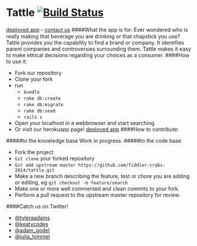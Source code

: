 Tattle [![Build Status](https://travis-ci.org/fiddler-crabs-2014/tattle.svg?branch=master)](https://travis-ci.org/fiddler-crabs-2014/ConsciousConsumer)
=================

[deployed app](http://gentle-beyond-4938.herokuapp.com/)・[contact us](https://github.com/fiddler-crabs-2014/tattle.git/wiki/team)
####What the app is for:
Ever wondered who is really making that beverage you are drinking or that chapstick you use? Tattle provides you the capability to find a brand or company. It identifies parent companies and controversies surrounding them. Tattle makes it easy to make ethical decisions regarding your choices as a consumer.
####How to use it:
* Fork our repository
* Clone your fork
* run 
  * ```bundle```
  * ```rake db:create```
  * ```rake db:migrate```
  * ```rake db:seed```
  * ```rails s```
* Open your localhost in a webbrowser and start searching.
* Or visit our herokuapp page! [deployed app](http://gentle-beyond-4938.herokuapp.com/)
####How to contribute:

#####to the knowledge base
Work in progress.
#####to the code base
* Fork the project
* ```Git clone``` your forked repository
* ```Git add upstream master https://github.com/fiddler-crabs-2014/tattle.git```
* Make a new branch describing the feature, test or chore you are adding or editing, eg ```git checkout -b feature/search```
* Make one or more well commented and clean commits to your fork.
* Perform a pull request to the upstream master repository for review.


####Catch us on Twitter!
* [@tyleraadams](http://twitter.com/tyleraadams)
* [@keatycodes](http://twitter.com/keatycodes)
* [@adam_godel](http://twitter.com/adam_godel)
* [@julia_himmel](twitter.com/julia_himmel)
